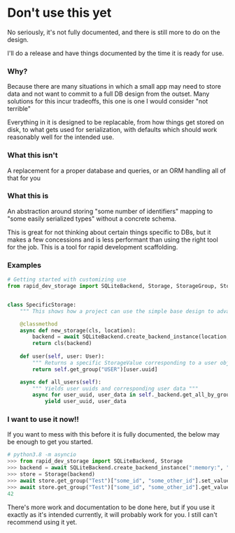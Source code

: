 # Don't use this yet

No seriously, it's not fully documented, and there is still more to do on the design.

I'll do a release and have things documented by the time it is ready for use.

### Why?

Because there are many situations in which a small app may need to store data and not want to commit to a full DB design from the outset.
Many solutions for this incur tradeoffs, this one is one I would consider "not terrible"

Everything in it is designed to be replacable, from how things get stored on disk, to what gets used for serialization, with defaults which should work reasonably well for the intended use.

### What this isn't

A replacement for a proper database and queries, or an ORM handling all of that for you

### What this is

An abstraction around storing "some number of identifiers" mapping to "some easily serialized types" without a concrete schema.

This is great for not thinking about certain things specific to DBs, but it makes a few concessions and is less performant than using the right tool for the job. This is a tool for rapid development scaffolding.

### Examples

```py
# Getting started with customizing use
from rapid_dev_storage import SQLiteBackend, Storage, StorageGroup, StorageValue


class SpecificStorage:
    """ This shows how a project can use the simple base design to advantage """

    @classmethod
    async def new_storage(cls, location):
        backend = await SQLiteBackend.create_backend_instance(location, "main store", 42)
        return cls(backend)
    
    def user(self, user: User):
        """ Returns a specific StorageValue corresponding to a user object """
        return self.get_group("USER")[user.uuid]

    async def all_users(self):
        """ Yields user uuids and corresponding user data """
        async for user_uuid, user_data in self._backend.get_all_by_group("USER"):
            yield user_uuid, user_data
```


### I want to use it now!!

If you want to mess with this before it is fully documented, the below may be enough to get you started.


```py
# python3.8 -m asyncio
>>> from rapid_dev_storage import SQLiteBackend, Storage
>>> backend = await SQLiteBackend.create_backend_instance(":memory:", "test", 1)
>>> store = Storage(backend)
>>> await store.get_group("Test")["some_id", "some_other_id"].set_value(42)
>>> await store.get_group("Test")["some_id", "some_other_id"].get_value()
42
```

There's more work and documentation to be done here, but if you use it exactly as it's intended currently, it will probably work for you. I still can't recommend using it yet.
